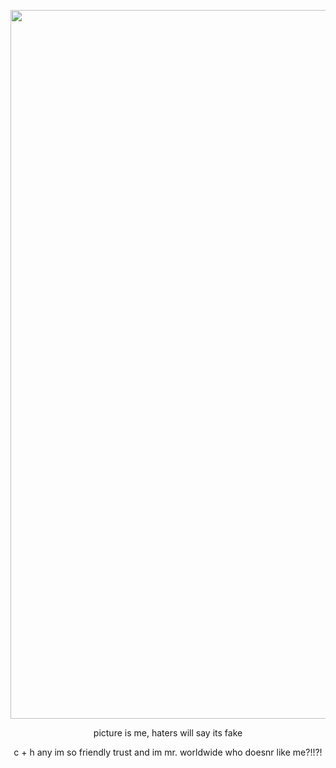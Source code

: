 
<p align="center">
  <img width="2000" height="1134" src="https://files.catbox.moe/qqxmaq.png">
</p> <p align="center">picture is me, haters will say its fake

</p> <p align="center">c + h any im so friendly trust and im mr. worldwide who doesnr like me?!!?!
